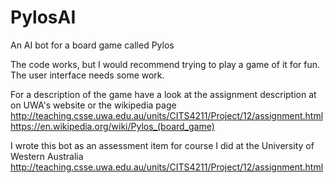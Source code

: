PylosAI
=======

An AI bot for a board game called Pylos

The code works, but I would recommend trying to play a game of it for fun. The user interface needs some work.

For a description of the game have a look at the assignment description at on UWA's website or the wikipedia page
http://teaching.csse.uwa.edu.au/units/CITS4211/Project/12/assignment.html
https://en.wikipedia.org/wiki/Pylos_(board_game)

I wrote this bot as an assessment item for course I did at the University of Western Australia
http://teaching.csse.uwa.edu.au/units/CITS4211/Project/12/assignment.html
